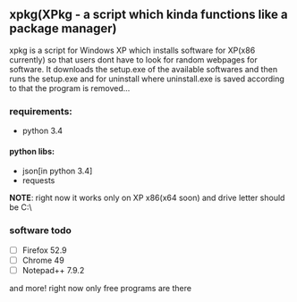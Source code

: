 ## xpkg(XPkg - a script which kinda functions like a package manager)
xpkg is a script for Windows XP which installs software for XP(x86 currently) so that users dont have to look for random webpages for software. It downloads the setup.exe of the available softwares and then runs the setup.exe and for uninstall where uninstall.exe is saved according to that the program is removed...

### requirements:
- python 3.4

#### python libs:
- json[in python 3.4]
- requests

**NOTE**: right now it works only on XP x86(x64 soon) and drive letter should be C:\

### software todo
- [ ] Firefox 52.9
- [ ] Chrome 49
- [ ] Notepad++ 7.9.2

and more! right now only free programs are there
